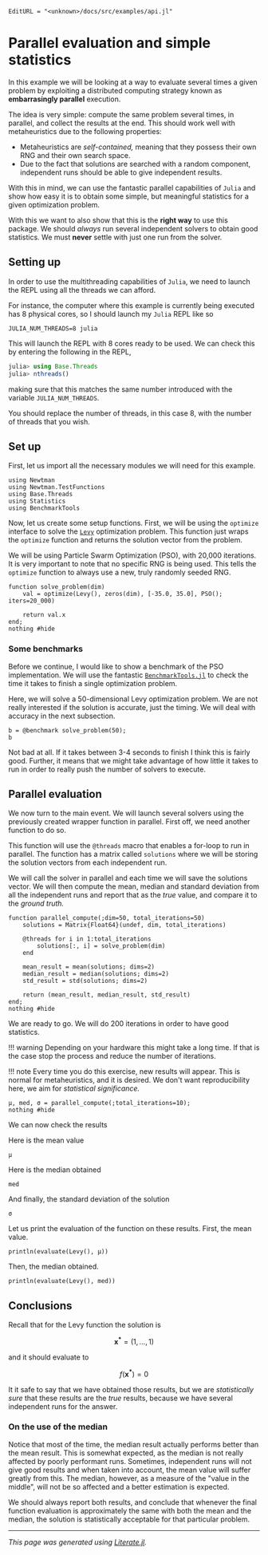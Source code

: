 ```@meta
EditURL = "<unknown>/docs/src/examples/api.jl"
```

# Parallel evaluation and simple statistics

In this example we will be looking at a way to evaluate several times a given problem
by exploiting a distributed computing strategy known as **embarrasingly parallel**
execution.

The idea is very simple: compute the same problem several times, in parallel, and
collect the results at the end.
This should work well with metaheuristics due to the following properties:

- Metaheuristics are _self-contained,_ meaning that they possess their own RNG and their own search space.
- Due to the fact that solutions are searched with a random component, independent runs should be able to give independent results.

With this in mind, we can use the fantastic parallel capabilities of `Julia` and
show how easy it is to obtain some simple, but meaningful statistics for a given
optimization problem.

With this we want to also show that this is the **right way** to use this package.
We should _always_ run several independent solvers to obtain good statistics.
We must **never** settle with just one run from the solver.

## Setting up

In order to use the multithreading capabilities of `Julia`, we need to launch the
REPL using all the threads we can afford.

For instance, the computer where this example is currently being executed has
8 physical cores, so I should launch my `Julia` REPL
like so

```shell
JULIA_NUM_THREADS=8 julia
```

This will launch the REPL with 8 cores ready to be used. We can check this by entering
the following in the REPL,

```julia
julia> using Base.Threads
julia> nthreads()
```

making sure that this matches the same number introduced with the variable
`JULIA_NUM_THREADS`.

You should replace the number of threads, in this case 8, with the number of threads
that you wish.

## Set up

First, let us import all the necessary modules we will need for this example.

```@example api
using Newtman
using Newtman.TestFunctions
using Base.Threads
using Statistics
using BenchmarkTools
```

Now, let us create some setup functions.
First, we will be using the `optimize` interface to solve the [`Levy`](@ref)
optimization problem. This function just
wraps the `optimize` function and returns the solution vector from the problem.

We will be using Particle Swarm Optimization (PSO), with 20,000 iterations.
It is very important to note that no specific RNG is being used.
This tells the `optimize` function to always use a new, truly randomly seeded RNG.

```@example api
function solve_problem(dim)
    val = optimize(Levy(), zeros(dim), [-35.0, 35.0], PSO(); iters=20_000)

    return val.x
end;
nothing #hide
```

### Some benchmarks

Before we continue, I would like to show a benchmark of the PSO implementation.
We will use the fantastic [`BenchmarkTools.jl`](https://github.com/JuliaCI/BenchmarkTools.jl)
to check the time it takes to finish a single optimization problem.

Here, we will solve a 50-dimensional Levy optimization problem. We are not really
interested if the solution is accurate, just the timing. We will deal with accuracy
in the next subsection.

```@example api
b = @benchmark solve_problem(50);
b
```

Not bad at all. If it takes between 3-4 seconds to finish I think this is fairly
good. Further, it means that we might take advantage of how little it takes to run
in order to really push the number of solvers to execute.

## Parallel evaluation

We now turn to the main event. We will launch several solvers using the previously
created wrapper function in parallel. First off, we need another function to do so.

This function will use the `@threads` macro that enables a for-loop to run in parallel.
The function has a matrix called `solutions` where we will be storing the solution
vectors from each independent run.

We will call the solver in parallel and each time we will save the solutions vector.
We will then compute the mean, median and standard deviation from all the independent
runs and report that as the _true_ value, and compare it to the _ground truth._

```@example api
function parallel_compute(;dim=50, total_iterations=50)
    solutions = Matrix{Float64}(undef, dim, total_iterations)

    @threads for i in 1:total_iterations
        solutions[:, i] = solve_problem(dim)
    end

    mean_result = mean(solutions; dims=2)
    median_result = median(solutions; dims=2)
    std_result = std(solutions; dims=2)

    return (mean_result, median_result, std_result)
end;
nothing #hide
```

We are ready to go. We will do 200 iterations in order to have good statistics.

!!! warning
    Depending on your hardware this might take a long time. If that is the case
    stop the process and reduce the number of iterations.

!!! note
    Every time you do this exercise, new results will appear. This is normal for
    metaheuristics, and it is desired. We don't want reproducibility here, we aim
    for _statistical significance._

```@example api
μ, med, σ = parallel_compute(;total_iterations=10);
nothing #hide
```

We can now check the results

Here is the mean value

```@example api
μ
```

Here is the median obtained

```@example api
med
```

And finally, the standard deviation of the solution

```@example api
σ
```

Let us print the evaluation of the function on these results.
First, the mean value.

```@example api
println(evaluate(Levy(), μ))
```

Then, the median obtained.

```@example api
println(evaluate(Levy(), med))
```

## Conclusions

Recall that for the Levy function the solution is

```math
\mathbf{x^*} = (1, \dots, 1)
```

and it should evaluate to

```math
f(\mathbf{x^*}) = 0
```

It it safe to say that we have obtained those results, but we are _statistically sure_
that these results are the _true_ results, because we have several independent runs
for the answer.

### On the use of the median

Notice that most of the time, the median result actually performs better than the mean
result.
This is somewhat expected, as the median is not really affected by poorly performant runs.
Sometimes, independent runs will not give good results and when taken into account,
the mean value will suffer greatly from this.
The median, however, as a measure of the "value in the middle", will not be so affected
and a better estimation is expected.

We should always report both results, and conclude that whenever the final function
evaluation is approximately the same with both the mean and the median, the
solution is statistically acceptable for that particular problem.

---

*This page was generated using [Literate.jl](https://github.com/fredrikekre/Literate.jl).*

